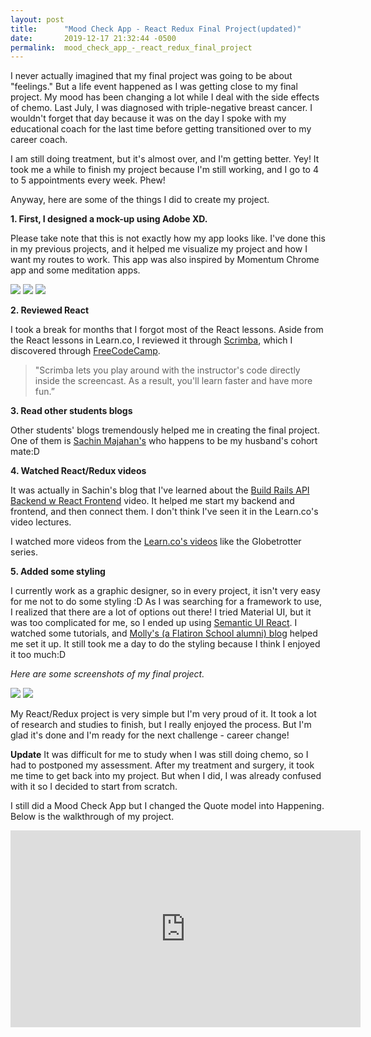 ```yaml
---
layout: post
title:      "Mood Check App - React Redux Final Project(updated)"
date:       2019-12-17 21:32:44 -0500
permalink:  mood_check_app_-_react_redux_final_project
---
```



I never actually imagined that my final project was going to be about "feelings." But a life event happened as I was getting close to my final project. My mood has been changing a lot while I deal with the side effects of chemo. Last July, I was diagnosed with triple-negative breast cancer. I wouldn't forget that day because it was on the day I spoke with my educational coach for the last time before getting transitioned over to my career coach. 

I am still doing treatment, but it's almost over, and I'm getting better. Yey! It took me a while to finish my project because I'm still working, and I go to 4 to 5 appointments every week. Phew!
 
 Anyway, here are some of the things I did to create my project.
 
**1. First, I designed a mock-up using Adobe XD.**

Please take note that this is not exactly how my app looks like. I've done this in my previous projects, and it helped me visualize my project and how I want my routes to work. This app was also inspired by Momentum Chrome app and some meditation apps.
 
 ![](https://i.imgur.com/9pAUXuX.png)
 ![](https://i.imgur.com/wI43dEh.png)
 ![](https://i.imgur.com/leivnd8.png)


**2. Reviewed React**

I took a break for months that I forgot most of the React lessons. Aside from the React lessons in Learn.co, I reviewed it through [Scrimba](https://scrimba.com/g/glearnreact), which I discovered through [FreeCodeCamp](https://www.youtube.com/watch?v=DLX62G4lc44&t=2554s).
 
>  "Scrimba lets you play around with the instructor's code directly inside the screencast. As a result, you'll learn faster and have more fun.” 

**3. Read other students blogs**

Other students' blogs tremendously helped me in creating the final project. One of them is [Sachin Majahan's](http://crackingthecode.net/final_project_react-redux_front-end_web_app_with_rails_api_back-end) who happens to be my husband's cohort mate:D 


**4. Watched React/Redux videos**

It was actually in Sachin's blog that I've learned about the [Build Rails API Backend w React Frontend](https://www.youtube.com/watch?v=cRuJCeXZadM) video. It helped me start my backend and frontend, and then connect them. I don't think I've seen it in the Learn.co's video lectures.

I watched more videos from the [Learn.co's videos](https://instruction.learn.co/student/video_lectures#/?query=React) like the Globetrotter series.

**5. Added some styling**

I currently work as a graphic designer, so in every project, it isn't very easy for me not to do some styling :D As I was searching for a framework to use, I realized that there are a lot of options out there! I tried Material UI, but it was too complicated for me, so I ended up using [Semantic UI React](https://react.semantic-ui.com/). I watched some tutorials, and [Molly's (a Flatiron School alumni) blog](https://dev.to/mccarronmollye/my-first-react-project-1ijk) helped me set it up. It still took me a day to do the styling because I think I enjoyed it too much:D

*Here are some screenshots of my final project.*

![](https://i.imgur.com/CoQmSVJ.png) 
![](https://i.imgur.com/pEK2xhv.png)


My React/Redux project is very simple but I'm very proud of it. It took a lot of research and studies to finish, but I really enjoyed the process. But I'm glad it's done and I'm ready for the next challenge - career change!

**Update**
It was difficult for me to study when I was still doing chemo, so I had to postponed my assessment. After my treatment and surgery, it took me time to get back into my project. But when I did, I was already confused with it so I decided to start from scratch. 

I still did a Mood Check App but I changed the Quote model into Happening. Below is the walkthrough of my project.

<iframe width="560" height="315" src="https://www.youtube.com/embed/X5iI0gWc98c" frameborder="0" allow="accelerometer; autoplay; encrypted-media; gyroscope; picture-in-picture" allowfullscreen></iframe>


 
 
 
 
 
 
